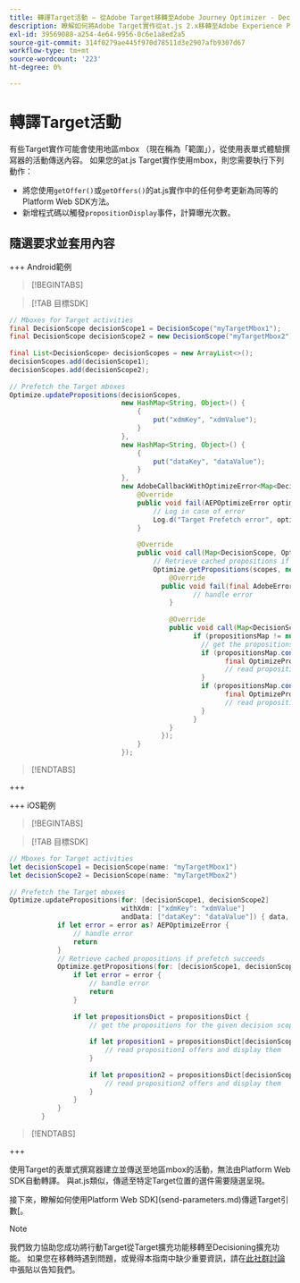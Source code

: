```yaml
---
title: 轉譯Target活動 — 從Adobe Target移轉至Adobe Journey Optimizer - Decisioning Mobile擴充功能
description: 瞭解如何將Adobe Target實作從at.js 2.x移轉至Adobe Experience Platform Web SDK。 主題包括程式庫概述、實作差異和其他值得注意的圖說文字。
exl-id: 39569088-a254-4e64-9956-0c6e1a8ed2a5
source-git-commit: 314f0279ae445f970d78511d3e2907afb9307d67
workflow-type: tm+mt
source-wordcount: '223'
ht-degree: 0%

---
```


# 轉譯Target活動

有些Target實作可能會使用地區mbox （現在稱為「範圍」），從使用表單式體驗撰寫器的活動傳送內容。 如果您的at.js Target實作使用mbox，則您需要執行下列動作：

* 將您使用`getOffer()`或`getOffers()`的at.js實作中的任何參考更新為同等的Platform Web SDK方法。
* 新增程式碼以觸發`propositionDisplay`事件，計算曝光次數。

## 隨選要求並套用內容

+++ Android範例

>[!BEGINTABS]

>[!TAB 目標SDK]

```Java
// Mboxes for Target activities
final DecisionScope decisionScope1 = DecisionScope("myTargetMbox1");
final DecisionScope decisionScope2 = new DecisionScope("myTargetMbox2");
 
final List<DecisionScope> decisionScopes = new ArrayList<>();
decisionScopes.add(decisionScope1);
decisionScopes.add(decisionScope2);
 
// Prefetch the Target mboxes
Optimize.updatePropositions(decisionScopes,
                            new HashMap<String, Object>() {
                                {
                                    put("xdmKey", "xdmValue");
                                }
                            },
                            new HashMap<String, Object>() {
                                {
                                    put("dataKey", "dataValue");
                                }
                            },
                            new AdobeCallbackWithOptimizeError<Map<DecisionScope, OptimizeProposition>>() {
                                @Override
                                public void fail(AEPOptimizeError optimizeError) {
                                    // Log in case of error
                                    Log.d("Target Prefetch error", optimizeError.title);
                                }
 
                                @Override
                                public void call(Map<DecisionScope, OptimizeProposition> propositionsMap) {
                                    // Retrieve cached propositions if prefetch succeeds
                                    Optimize.getPropositions(scopes, new AdobeCallbackWithError<Map<DecisionScope, OptimizeProposition>>() {
                                        @Override
                                      public void fail(final AdobeError adobeError) {
                                              // handle error
                                        }
 
                                        @Override
                                        public void call(Map<DecisionScope, OptimizeProposition> propositionsMap) {
                                              if (propositionsMap != null && !propositionsMap.isEmpty()) {
                                                // get the propositions for the given decision scopes
                                                if (propositionsMap.contains(decisionScope1)) {
                                                      final OptimizeProposition proposition1 = propsMap.get(decisionScope1)
                                                      // read proposition1 offers and display them
                                                }
                                                if (propositionsMap.contains(decisionScope2)) {
                                                      final OptimizeProposition proposition2 = propsMap.get(decisionScope2)
                                                      // read proposition2 offers and display them
                                                }
                                              }
                                        }
                                      });
                                }
                            });
```

>[!ENDTABS]

+++

+++ iOS範例

>[!BEGINTABS]

>[!TAB 目標SDK]

```Swift
// Mboxes for Target activities
let decisionScope1 = DecisionScope(name: "myTargetMbox1")
let decisionScope2 = DecisionScope(name: "myTargetMbox2")
 
// Prefetch the Target mboxes
Optimize.updatePropositions(for: [decisionScope1, decisionScope2]
                            withXdm: ["xdmKey": "xdmValue"]
                            andData: ["dataKey": "dataValue"]) { data, error in
            if let error = error as? AEPOptimizeError {
                // handle error
                return
            }
            // Retrieve cached propositions if prefetch succeeds
            Optimize.getPropositions(for: [decisionScope1, decisionScope2]) { propositionsDict, error in
                if let error = error {
                    // handle error
                    return
                }
 
                if let propositionsDict = propositionsDict {
                    // get the propositions for the given decision scopes
 
                    if let proposition1 = propositionsDict[decisionScope1] {
                        // read proposition1 offers and display them
                    }
 
                    if let proposition2 = propositionsDict[decisionScope2] {
                        // read proposition2 offers and display them
                    }
                }
            }
        }
```

>[!ENDTABS]

+++


使用Target的表單式撰寫器建立並傳送至地區mbox的活動，無法由Platform Web SDK自動轉譯。 與at.js類似，傳遞至特定Target位置的選件需要隨選呈現。



接下來，瞭解如何使用Platform Web SDK](send-parameters.md)傳遞Target引數[。

>[!NOTE]
>
>我們致力協助您成功將行動Target從Target擴充功能移轉至Decisioning擴充功能。 如果您在移轉時遇到問題，或覺得本指南中缺少重要資訊，請在[此社群討論](https://experienceleaguecommunities.adobe.com/t5/adobe-experience-platform-data/tutorial-discussion-migrate-target-from-at-js-to-web-sdk/m-p/575587#M463)中張貼以告知我們。

